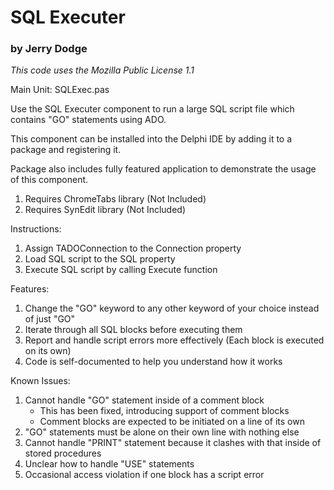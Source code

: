 # SQL Executer
### by Jerry Dodge

_This code uses the Mozilla Public License 1.1_

Main Unit: SQLExec.pas

Use the SQL Executer component to run a large SQL script file which contains "GO" statements using ADO.

This component can be installed into the Delphi IDE by adding it to a package and registering it.

Package also includes fully featured application to demonstrate the usage of this component.

1. Requires ChromeTabs library (Not Included)
2. Requires SynEdit library (Not Included)

Instructions:

1. Assign TADOConnection to the Connection property
2. Load SQL script to the SQL property
3. Execute SQL script by calling Execute function

Features:

1. Change the "GO" keyword to any other keyword of your choice instead of just "GO"
2. Iterate through all SQL blocks before executing them
3. Report and handle script errors more effectively (Each block is executed on its own)
4. Code is self-documented to help you understand how it works

Known Issues:

1. Cannot handle "GO" statement inside of a comment block
    - This has been fixed, introducing support of comment blocks
    - Comment blocks are expected to be initiated on a line of its own
2. "GO" statements must be alone on their own line with nothing else
3. Cannot handle "PRINT" statement because it clashes with that inside of stored procedures
4. Unclear how to handle "USE" statements
5. Occasional access violation if one block has a script error


